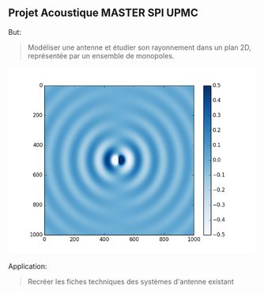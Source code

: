 ## Projet Acoustique MASTER SPI UPMC

But:
> Modéliser une antenne et étudier son rayonnement dans un plan 2D, représentée par un ensemble de monopoles.

![plot d'une onde 2d](onde.png)

Application:
> Recréer les fiches techniques des systèmes d'antenne existant
